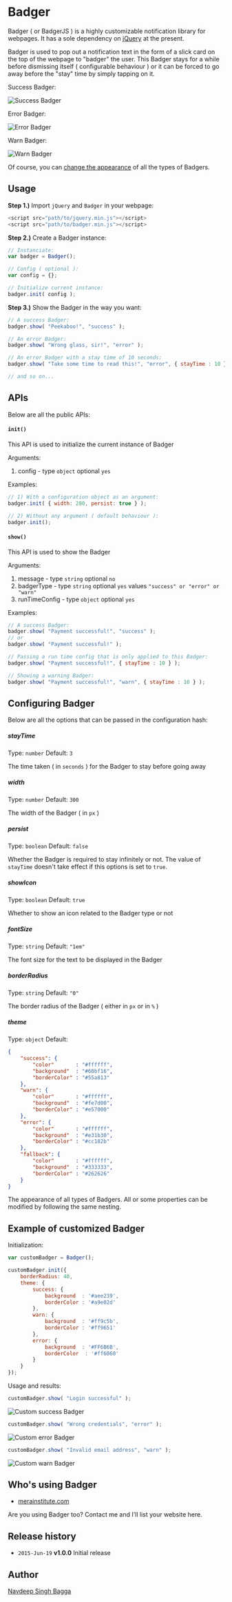 Badger
======

Badger ( or BadgerJS ) is a highly customizable notification library for webpages. It has a sole dependency on [jQuery](https://jquery.com/ "jQuery") at the present.

Badger is used to pop out a notification text in the form of a slick card on the top of the webpage to "badger" the user. This Badger stays for a while before dismissing itself ( configurable behaviour ) or it can be forced to go away before the "stay" time by simply tapping on it.

Success Badger:

![Success Badger](demo/img/badger-success.png)

Error Badger:

![Error Badger](demo/img/badger-error.png)

Warn Badger:

![Warn Badger](demo/img/badger-warn.png)

Of course, you can [change the appearance](#custom-badger "Example of customized Badger") of all the types of Badgers.

## Usage ##
__Step 1.)__ Import `jQuery` and `Badger` in your webpage:
```js
<script src="path/to/jquery.min.js"></script>
<script src="path/to/badger.min.js"></script>
```

__Step 2.)__ Create a Badger instance:
```js
// Instanciate:
var badger = Badger();

// Config ( optional ):
var config = {};

// Initialize current instance:
badger.init( config );
```

__Step 3.)__ Show the Badger in the way you want:
```js
// A success Badger:
badger.show( "Peekaboo!", "success" );

// An error Badger:
badger.show( "Wrong glass, sir!", "error" );

// An error Badger with a stay time of 10 seconds:
badger.show( "Take some time to read this!", "error", { stayTime : 10 } )

// and so on...
```


## APIs ##
Below are all the public APIs:

#### `init()` ####
This API is used to initialize the current instance of Badger

Arguments:

1. config - type `object` optional `yes`

Examples:
```js
// 1) With a configuration object as an argument:
badger.init( { width: 280, persist: true } );

// 2) Without any argument ( default behaviour ):
badger.init();
```

#### `show()` ####
This API is used to show the Badger

Arguments:

1. message - type `string` optional `no`
2. badgerType - type `string` optional `yes` values `"success" or "error" or "warn"`
3. runTimeConfig - type `object` optional `yes`

Examples:
```js
// A success Badger:
badger.show( "Payment successful!", "success" );
// or
badger.show( "Payment successful!" );

// Passing a run time config that is only applied to this Badger:
badger.show( "Payment successful!", { stayTime : 10 } );

// Showing a warning Badger:
badger.show( "Payment successful!", "warn", { stayTime : 10 } );
```


## Configuring Badger ##
Below are all the options that can be passed in the configuration hash:

##### stayTime ####
Type: `number`
Default: `3`

The time taken ( in `seconds` ) for the Badger to stay before going away

##### width ####
Type: `number`
Default: `300`

The width of the Badger ( in `px` )

##### persist ####
Type: `boolean`
Default: `false`

Whether the Badger is required to stay infinitely or not. The value of `stayTime` doesn't take effect if this options is set to `true`.

##### showIcon ####
Type: `boolean`
Default: `true`

Whether to show an icon related to the Badger type or not

##### fontSize ####
Type: `string`
Default: `"1em"`

The font size for the text to be displayed in the Badger

##### borderRadius ####
Type: `string`
Default: `"0"`

The border radius of the Badger ( either in `px` or in `%` )

##### theme ####
Type: `object`
Default:
```json
{
	"success": {
		"color"       : "#ffffff",
		"background"  : "#60bf16",
		"borderColor" : "#55a813"
	},
	"warn": {
		"color"       : "#ffffff",
		"background"  : "#fe7d00",
		"borderColor" : "#e57000"
	},
	"error": {
		"color"       : "#ffffff",
		"background"  : "#e31b30",
		"borderColor" : "#cc182b"
	},
	"fallback": {
		"color"       : "#ffffff",
		"background"  : "#333333",
		"borderColor" : "#262626"
	}
}
```

The appearance of all types of Badgers. All or some properties can be modified by following the same nesting.


## <a name="custom-badger"></a> Example of customized Badger ##
Initialization:
```js
var customBadger = Badger();

customBadger.init({
	borderRadius: 40,
	theme: {
		success: {
			background  : '#aee239',
			borderColor : '#a9e02d'
		},
		warn: {
			background  : '#ff9c5b',
			borderColor : '#ff9651'
		},
		error: {
			background  : '#FF6B6B',
			borderColor  : '#ff6060'
		}
	}
});
```

Usage and results:
```js
customBadger.show( "Login successful" );
```
![Custom success Badger](demo/img/badger-custom-success.png)

```js
customBadger.show( "Wrong credentials", "error" );
```
![Custom error Badger](demo/img/badger-custom-error.png)

```js
customBadger.show( "Invalid email address", "warn" );
```
![Custom warn Badger](demo/img/badger-custom-warn.png)


## Who's using Badger ##
- [merainstitute.com](http://www.merainstitute.com/login)

Are you using Badger too? Contact me and I'll list your website here.


## Release history ##
- `2015-Jun-19` __v1.0.0__ Initial release


## Author ##
[Navdeep Singh Bagga](mailto:navdeepb3191@gmail.com "Navi")